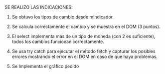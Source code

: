 
SE REALIZO LAS INDICACIONES:


1. Se obtuvo los tipos de cambio desde mindicador.
   
2. Se calcula correctamente el cambio y se muestra en el DOM (3 puntos).
       
3. El select implementa más de un tipo de moneda (con 2 es suficiente), todos los
cambios funcionan correctamente.

4. Se usa try catch para ejecutar el método fetch y capturar los posibles errores
mostrando el error en el DOM en caso de que haya problemas.

5. Se Implementa el gráfico pedido

